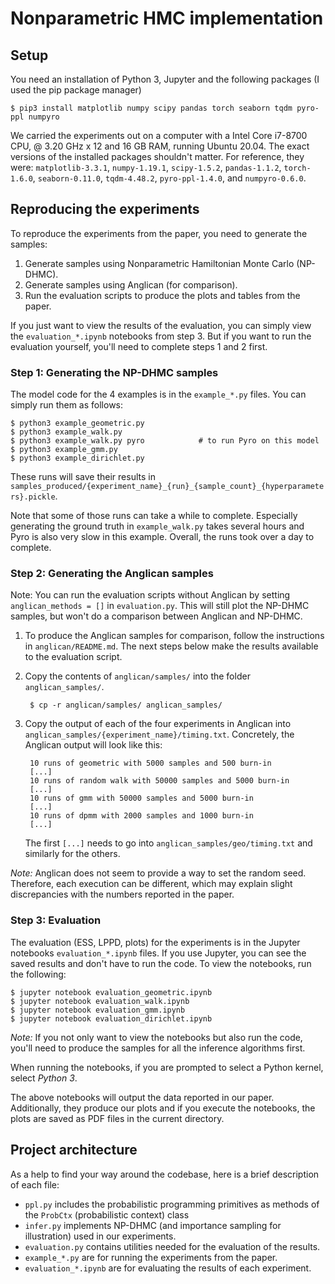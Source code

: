 Nonparametric HMC implementation
==============================

Setup
-----

You need an installation of Python 3, Jupyter and the following packages (I used the pip package manager)

    $ pip3 install matplotlib numpy scipy pandas torch seaborn tqdm pyro-ppl numpyro

We carried the experiments out on a computer with a Intel Core i7-8700 CPU, @ 3.20 GHz x 12 and 16 GB RAM, running Ubuntu 20.04.
The exact versions of the installed packages shouldn't matter.
For reference, they were: `matplotlib-3.3.1`, `numpy-1.19.1`, `scipy-1.5.2`, `pandas-1.1.2`, `torch-1.6.0`, `seaborn-0.11.0`, `tqdm-4.48.2`, `pyro-ppl-1.4.0`, and `numpyro-0.6.0`.

Reproducing the experiments
---------------------------

To reproduce the experiments from the paper, you need to generate the samples:

1. Generate samples using Nonparametric Hamiltonian Monte Carlo (NP-DHMC).
2. Generate samples using Anglican (for comparison).
3. Run the evaluation scripts to produce the plots and tables from the paper.

If you just want to view the results of the evaluation, you can simply view the `evaluation_*.ipynb` notebooks from step 3.
But if you want to run the evaluation yourself, you'll need to complete steps 1 and 2 first.

### Step 1: Generating the NP-DHMC samples

The model code for the 4 examples is in the `example_*.py` files.
You can simply run them as follows:

    $ python3 example_geometric.py
    $ python3 example_walk.py
    $ python3 example_walk.py pyro            # to run Pyro on this model
    $ python3 example_gmm.py
    $ python3 example_dirichlet.py

These runs will save their results in `samples_produced/{experiment_name}_{run}_{sample_count}_{hyperparameters}.pickle`.

Note that some of those runs can take a while to complete.
Especially generating the ground truth in `example_walk.py` takes several hours and Pyro is also very slow in this example.
Overall, the runs took over a day to complete.

### Step 2: Generating the Anglican samples

Note: You can run the evaluation scripts without Anglican by setting `anglican_methods = []` in `evaluation.py`.
This will still plot the NP-DHMC samples, but won't do a comparison between Anglican and NP-DHMC.

1. To produce the Anglican samples for comparison, follow the instructions in `anglican/README.md`.
The next steps below make the results available to the evaluation script.
2. Copy the contents of `anglican/samples/` into the folder `anglican_samples/`.

        $ cp -r anglican/samples/ anglican_samples/

3. Copy the output of each of the four experiments in Anglican into `anglican_samples/{experiment_name}/timing.txt`. Concretely, the Anglican output will look like this:

        10 runs of geometric with 5000 samples and 500 burn-in
        [...]
        10 runs of random walk with 50000 samples and 5000 burn-in
        [...]
        10 runs of gmm with 50000 samples and 5000 burn-in
        [...]
        10 runs of dpmm with 2000 samples and 1000 burn-in
        [...]

    The first `[...]` needs to go into `anglican_samples/geo/timing.txt` and similarly for the others.

*Note:* Anglican does not seem to provide a way to set the random seed.
Therefore, each execution can be different, which may explain slight discrepancies with the numbers reported in the paper.

### Step 3: Evaluation
The evaluation (ESS, LPPD, plots) for the experiments is in the Jupyter notebooks `evaluation_*.ipynb` files.
If you use Jupyter, you can see the saved results and don't have to run the code.
To view the notebooks, run the following:

    $ jupyter notebook evaluation_geometric.ipynb
    $ jupyter notebook evaluation_walk.ipynb
    $ jupyter notebook evaluation_gmm.ipynb
    $ jupyter notebook evaluation_dirichlet.ipynb

*Note:* If you not only want to view the notebooks but also run the code, you'll need to produce the samples for all the inference algorithms first.

When running the notebooks, if you are prompted to select a Python kernel, select *Python 3*.

The above notebooks will output the data reported in our paper.
Additionally, they produce our plots and if you execute the notebooks, the plots are saved as PDF files in the current directory.

Project architecture
--------------------

As a help to find your way around the codebase, here is a brief description of each file:

- `ppl.py` includes the probabilistic programming primitives as methods of the `ProbCtx` (probabilistic context) class
- `infer.py` implements NP-DHMC (and importance sampling for illustration) used in our experiments.
- `evaluation.py` contains utilities needed for the evaluation of the results.
- `example_*.py` are for running the experiments from the paper.
- `evaluation_*.ipynb` are for evaluating the results of each experiment.
